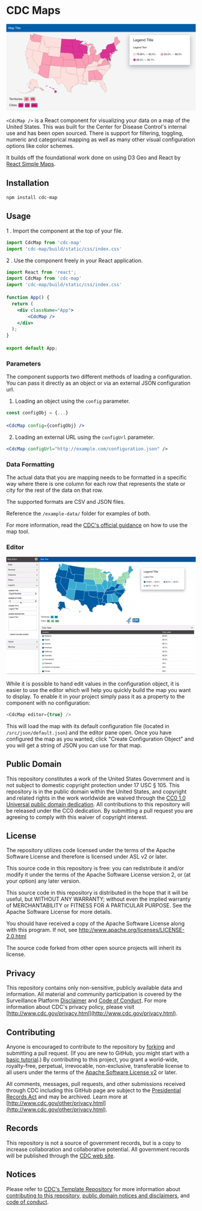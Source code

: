 # CDC Maps

![](screenshot.png)

`<CdcMap />` is a React component for visualizing your data on a map of the United States. This was built for the Center for Disease Control's internal use and has been open sourced. There is support for filtering, toggling, numeric and categorical mapping as well as many other visual configuration options like color schemes.

It builds off the foundational work done on using D3 Geo and React by [React Simple Maps](https://github.com/zcreativelabs/react-simple-maps).


## Installation

```sh
npm install cdc-map
```

## Usage

1 . Import the component at the top of your file.
```js
import CdcMap from 'cdc-map'
import 'cdc-map/build/static/css/index.css'
```

2 . Use the component freely in your React application.
```jsx
import React from 'react';
import CdcMap from 'cdc-map'
import 'cdc-map/build/static/css/index.css'

function App() {
  return (
    <div className="App">
        <CdcMap />
    </div>
  );
}

export default App;
```

### Parameters

The component supports two different methods of loading a configuration. You can pass it directly as an object or via an external JSON configuration url.

1. Loading an object using the `config` parameter.
```jsx
const configObj = {...}

<CdcMap config={configObj} />
```
2. Loading an external URL using the `configUrl` parameter.
```jsx
<CdcMap configUrl="http://example.com/configuration.json" />
```

### Data Formatting
The actual data that you are mapping needs to be formatted in a specific way where there is one column for each row that represents the state or city for the rest of the data on that row.

The supported formats are CSV and JSON files.

Reference the `/example-data/` folder for examples of both.

For more information, read the [CDC's official guidance](https://www.cdc.gov/wcms/4.0/cdc-wp/data-presentation/data-map.html) on how to use the map tool.

### Editor

![](editor.gif)

While it is possible to hand edit values in the configuration object, it is easier to use the editor which will help you quickly build the map you want to display. To enable it in your project simply pass it as a property to the component with no configuration:

```js
<CdcMap editor={true} />
```

This will load the map with its default configuration file (located in `/src/json/default.json`) and the editor pane open. Once you have configured the map as you wanted, click "Create Configuration Object" and you will get a string of JSON you can use for that map.

## Public Domain
This repository constitutes a work of the United States Government and is not
subject to domestic copyright protection under 17 USC § 105. This repository is in
the public domain within the United States, and copyright and related rights in
the work worldwide are waived through the [CC0 1.0 Universal public domain dedication](https://creativecommons.org/publicdomain/zero/1.0/).
All contributions to this repository will be released under the CC0 dedication. By
submitting a pull request you are agreeing to comply with this waiver of
copyright interest.

## License
The repository utilizes code licensed under the terms of the Apache Software
License and therefore is licensed under ASL v2 or later.

This source code in this repository is free: you can redistribute it and/or modify it under
the terms of the Apache Software License version 2, or (at your option) any
later version.

This source code in this repository is distributed in the hope that it will be useful, but WITHOUT ANY
WARRANTY; without even the implied warranty of MERCHANTABILITY or FITNESS FOR A
PARTICULAR PURPOSE. See the Apache Software License for more details.

You should have received a copy of the Apache Software License along with this
program. If not, see http://www.apache.org/licenses/LICENSE-2.0.html

The source code forked from other open source projects will inherit its license.


## Privacy
This repository contains only non-sensitive, publicly available data and
information. All material and community participation is covered by the
Surveillance Platform [Disclaimer](https://github.com/CDCgov/template/blob/master/DISCLAIMER.md)
and [Code of Conduct](https://github.com/CDCgov/template/blob/master/code-of-conduct.md).
For more information about CDC's privacy policy, please visit [http://www.cdc.gov/privacy.html](http://www.cdc.gov/privacy.html).

## Contributing
Anyone is encouraged to contribute to the repository by [forking](https://help.github.com/articles/fork-a-repo)
and submitting a pull request. (If you are new to GitHub, you might start with a
[basic tutorial](https://help.github.com/articles/set-up-git).) By contributing
to this project, you grant a world-wide, royalty-free, perpetual, irrevocable,
non-exclusive, transferable license to all users under the terms of the
[Apache Software License v2](http://www.apache.org/licenses/LICENSE-2.0.html) or
later.

All comments, messages, pull requests, and other submissions received through
CDC including this GitHub page are subject to the [Presidential Records Act](http://www.archives.gov/about/laws/presidential-records.html)
and may be archived. Learn more at [http://www.cdc.gov/other/privacy.html](http://www.cdc.gov/other/privacy.html).

## Records
This repository is not a source of government records, but is a copy to increase
collaboration and collaborative potential. All government records will be
published through the [CDC web site](http://www.cdc.gov).

## Notices
Please refer to [CDC's Template Repository](https://github.com/CDCgov/template)
for more information about [contributing to this repository](https://github.com/CDCgov/template/blob/master/CONTRIBUTING.md),
[public domain notices and disclaimers](https://github.com/CDCgov/template/blob/master/DISCLAIMER.md),
and [code of conduct](https://github.com/CDCgov/template/blob/master/code-of-conduct.md).